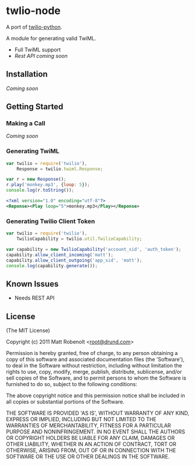 # twlio-node
  
  A port of [twilio-python](https://github.com/twilio/twilio-python).

  A module for generating valid TwiML.

  * Full TwiML support
  * _Rest API coming soon_

## Installation
  
  _Coming soon_

## Getting Started
  

### Making a Call
  
  _Coming soon_

### Generating TwiML

```javascript
var twilio = require('twilio'),
    Response = twilio.twiml.Response;

var r = new Response();
r.play('monkey.mp3', {loop: 5});
console.log(r.toString());
```

```xml
<?xml version="1.0" encoding="utf-8"?>
<Reponse><Play loop="5">monkey.mp3</Play></Reponse>
```

### Generating Twilio Client Token

```javascript
var twilio = require('twilio'),
    TwilioCapability = twilio.util.TwilioCapability;

var capability = new TwilioCapability('account_sid', 'auth_token');
capability.allow_client_incoming('matt');
capability.allow_client_outgoing('app_sid', 'matt');
console.log(capability.generate());
```

## Known Issues
  
  * Needs REST API

## License 

(The MIT License)

Copyright (c) 2011 Matt Robenolt &lt;root@drund.com&gt;

Permission is hereby granted, free of charge, to any person obtaining
a copy of this software and associated documentation files (the
'Software'), to deal in the Software without restriction, including
without limitation the rights to use, copy, modify, merge, publish,
distribute, sublicense, and/or sell copies of the Software, and to
permit persons to whom the Software is furnished to do so, subject to
the following conditions:

The above copyright notice and this permission notice shall be
included in all copies or substantial portions of the Software.

THE SOFTWARE IS PROVIDED 'AS IS', WITHOUT WARRANTY OF ANY KIND,
EXPRESS OR IMPLIED, INCLUDING BUT NOT LIMITED TO THE WARRANTIES OF
MERCHANTABILITY, FITNESS FOR A PARTICULAR PURPOSE AND NONINFRINGEMENT.
IN NO EVENT SHALL THE AUTHORS OR COPYRIGHT HOLDERS BE LIABLE FOR ANY
CLAIM, DAMAGES OR OTHER LIABILITY, WHETHER IN AN ACTION OF CONTRACT,
TORT OR OTHERWISE, ARISING FROM, OUT OF OR IN CONNECTION WITH THE
SOFTWARE OR THE USE OR OTHER DEALINGS IN THE SOFTWARE.
